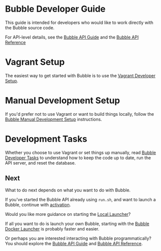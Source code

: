 Bubble Developer Guide
======================
This guide is intended for developers who would like to work directly with the Bubble source code.

For API-level details, see the [Bubble API Guide](https://github.com/getbubblenow/bubble-docs/blob/master/api/README.md)
and the [Bubble API Reference](https://app.getbubblenow.com/apidocs/)

# Vagrant Setup
The easiest way to get started with Bubble is to use the [Vagrant Developer Setup](dev_vagrant.md).

# Manual Development Setup
If you'd prefer not to use Vagrant or want to build things locally, follow
the [Bubble Manual Development Setup](dev_manual.md) instructions.

# Development Tasks
Whether you choose to use Vagrant or set things up manually,
read [Bubble Developer Tasks](dev_tasks.md) to understand how to keep the code
up to date, run the API server, and reset the database.

## Next
What to do next depends on what you want to do with Bubble.

If you've started the Bubble API already using `run.sh`, and want to launch a Bubble,
continue with [activation](activation.md).

Would you like more guidance on starting the [Local Launcher](local-launcher.md)?

If all you want to do is launch your own Bubble, starting with
the [Bubble Docker Launcher](docker-launcher.md) is probably faster and easier.

Or perhaps you are interested interacting with Bubble programmatically? You should explore the
[Bubble API Guide](https://github.com/getbubblenow/bubble-docs/blob/master/api/README.md) and
[Bubble API Reference](https://app.getbubblenow.com/apidocs/).
